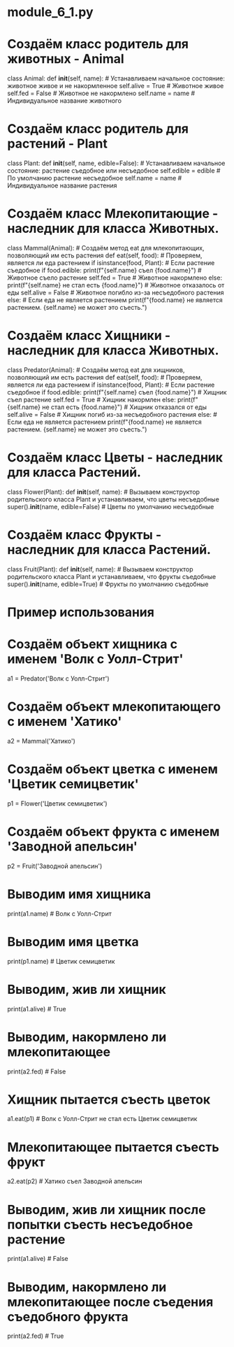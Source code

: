 # module_6_1.py

# Создаём класс родитель для животных - Animal
class Animal:
    def __init__(self, name):
        # Устанавливаем начальное состояние: животное живое и не накормленное
        self.alive = True  # Животное живое
        self.fed = False  # Животное не накормлено
        self.name = name  # Индивидуальное название животного


# Создаём класс родитель для растений - Plant
class Plant:
    def __init__(self, name, edible=False):
        # Устанавливаем начальное состояние: растение съедобное или несъедобное
        self.edible = edible  # По умолчанию растение несъедобное
        self.name = name  # Индивидуальное название растения


# Создаём класс Млекопитающие - наследник для класса Животных.
class Mammal(Animal):
    # Создаём метод eat для млекопитающих, позволяющий им есть растения
    def eat(self, food):
        # Проверяем, является ли еда растением
        if isinstance(food, Plant):
            # Если растение съедобное
            if food.edible:
                print(f"{self.name} съел {food.name}")  # Животное съело растение
                self.fed = True  # Животное накормлено
            else:
                print(f"{self.name} не стал есть {food.name}")  # Животное отказалось от еды
                self.alive = False  # Животное погибло из-за несъедобного растения
        else:
            # Если еда не является растением
            print(f"{food.name} не является растением. {self.name} не может это съесть.")


# Создаём класс Хищники - наследник для класса Животных.
class Predator(Animal):
    # Создаём метод eat для хищников, позволяющий им есть растения
    def eat(self, food):
        # Проверяем, является ли еда растением
        if isinstance(food, Plant):
            # Если растение съедобное
            if food.edible:
                print(f"{self.name} съел {food.name}")  # Хищник съел растение
                self.fed = True  # Хищник накормлен
            else:
                print(f"{self.name} не стал есть {food.name}")  # Хищник отказался от еды
                self.alive = False  # Хищник погиб из-за несъедобного растения
        else:
            # Если еда не является растением
            print(f"{food.name} не является растением. {self.name} не может это съесть.")


# Создаём класс Цветы - наследник для класса Растений.
class Flower(Plant):
    def __init__(self, name):
        # Вызываем конструктор родительского класса Plant и устанавливаем, что цветы несъедобные
        super().__init__(name, edible=False)  # Цветы по умолчанию несъедобные


# Создаём класс Фрукты - наследник для класса Растений.
class Fruit(Plant):
    def __init__(self, name):
        # Вызываем конструктор родительского класса Plant и устанавливаем, что фрукты съедобные
        super().__init__(name, edible=True)  # Фрукты по умолчанию съедобные


# Пример использования
# Создаём объект хищника с именем 'Волк с Уолл-Стрит'
a1 = Predator('Волк с Уолл-Стрит')
# Создаём объект млекопитающего с именем 'Хатико'
a2 = Mammal('Хатико')
# Создаём объект цветка с именем 'Цветик семицветик'
p1 = Flower('Цветик семицветик')
# Создаём объект фрукта с именем 'Заводной апельсин'
p2 = Fruit('Заводной апельсин')

# Выводим имя хищника
print(a1.name)  # Волк с Уолл-Стрит
# Выводим имя цветка
print(p1.name)  # Цветик семицветик

# Выводим, жив ли хищник
print(a1.alive)  # True
# Выводим, накормлено ли млекопитающее
print(a2.fed)  # False

# Хищник пытается съесть цветок
a1.eat(p1)  # Волк с Уолл-Стрит не стал есть Цветик семицветик

# Млекопитающее пытается съесть фрукт
a2.eat(p2)  # Хатико съел Заводной апельсин

# Выводим, жив ли хищник после попытки съесть несъедобное растение
print(a1.alive)  # False

# Выводим, накормлено ли млекопитающее после съедения съедобного фрукта
print(a2.fed)  # True
